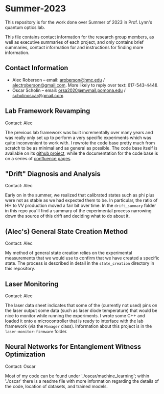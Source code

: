 # Summer-2023
This repository is for the work done over Summer of 2023 in Prof. Lynn's quantum optics lab.

This file contains contact information for the research group members, as well as executive summaries of each project, and only contains brief summaries, contact information for  and instructions for finding more information.

## Contact Information

- Alec Roberson – email: aroberson@hmc.edu / alectroberson@gmail.com. More likely to reply over text: 617-543-4448.
- Oscar Scholin – email: orsa2020@mymail.pomona.edu / scholinoscar@gmail.com.

## Lab Framework Revamping

Contact: Alec

The previous lab framework was built incrementally over many years and was really only set up to perform a very specific experiments which was quite inconvenient to work with. I rewrote the code base pretty much from scratch to be as minimal and as general as possible. The code base itself is available on its [github project](https://github.com/Lynn-Quantum-Optics/lab_framework), while the documentation for the code base is on a series of [confluence pages](https://alecroberson.atlassian.net/wiki/spaces/RESEARCH/pages/327738/Automated+Lab+Framework).

## "Drift" Diagnosis and Analysis

Contact: Alec

Early on in the summer, we realized that calibrated states such as phi plus were not as stable as we had expected them to be. In particular, the ratio of HH to VV production moved a fair bit over time. In the `drift_summary` folder in this repo you'll find a summary of the experimental process narrowing down the source of this drift and deciding what to do about it.

## (Alec's) General State Creation Method

Contact: Alec

My method of general state creation relies on the experimental measurements that we would use to confirm that we have created a specific state. The process is described in detail in the `state_creation` directory in this repository.

## Laser Monitoring

Contact: Alec

The laser data sheet indicates that some of the (currently not used) pins on the laser output some data (such as laser diode temperature) that would be nice to monitor while running the experiments. I wrote some C++ and loaded it onto a microcontroller that is ready to interface with the lab framework (via the `Manager` class). Information about this project is in the `laser-monitor-firmware` folder.

## Neural Networks for Entanglement Witness Optimization

Contact: Oscar

Most of my code can be found under './oscar/machine_learning'; within './oscar' there is a readme file with more information regarding the details of the code, location of datasets, and trained models.
